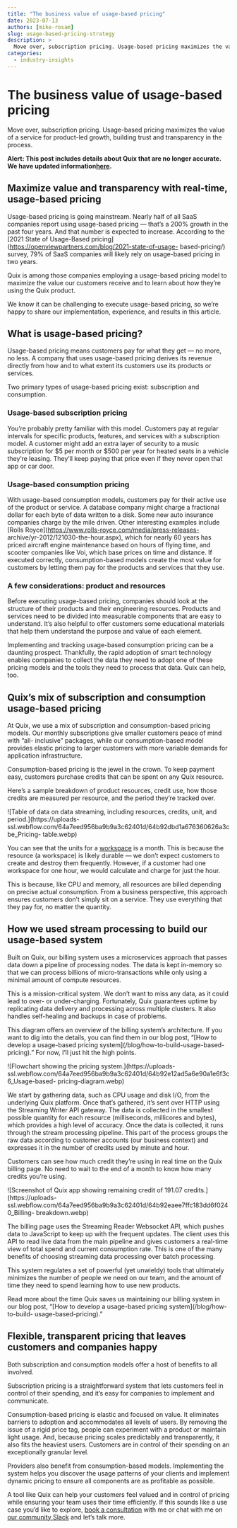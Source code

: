 ```yaml
---
title: "The business value of usage-based pricing"
date: 2023-07-13
authors: [mike-rosam]
slug: usage-based-pricing-strategy
description: >
  Move over, subscription pricing. Usage-based pricing maximizes the value of a service for product-led growth, building trust and transparency in the process.
categories:
  - industry-insights
---
```


# The business value of usage-based pricing

Move over, subscription pricing. Usage-based pricing maximizes the value of a service for product-led growth, building trust and transparency in the process.

<!-- more -->

**Alert: This post includes details about Quix that are no longer accurate. We
have updated information**[**here**](/pricing)**.**

## Maximize value and transparency with real-time, usage-based pricing

Usage-based pricing is going mainstream. Nearly half of all SaaS companies
report using usage-based pricing — that’s a 200% growth in the past four
years. And that number is expected to increase. According to the [2021 State
of Usage-Based pricing](https://openviewpartners.com/blog/2021-state-of-usage-
based-pricing/) survey, 79% of SaaS companies will likely rely on usage-based
pricing in two years.

Quix is among those companies employing a usage-based pricing model to
maximize the value our customers receive and to learn about how they’re using
the Quix product.

We know it can be challenging to execute usage-based pricing, so we’re happy
to share our implementation, experience, and results in this article.  

## What is usage-based pricing?

Usage-based pricing means customers pay for what they get — no more, no less.
A company that uses usage-based pricing derives its revenue directly from how
and to what extent its customers use its products or services.

Two primary types of usage-based pricing exist: subscription and consumption.

### Usage-based subscription pricing

You’re probably pretty familiar with this model. Customers pay at regular
intervals for specific products, features, and services with a subscription
model. A customer might add an extra layer of security to a music subscription
for $5 per month or $500 per year for heated seats in a vehicle they’re
leasing. They’ll keep paying that price even if they never open that app or
car door.

### Usage-based consumption pricing

With usage-based consumption models, customers pay for their active use of the
product or service. A database company might charge a fractional dollar for
each byte of data written to a disk. Some new auto insurance companies charge
by the mile driven. Other interesting examples include [Rolls
Royce](https://www.rolls-royce.com/media/press-releases-
archive/yr-2012/121030-the-hour.aspx), which for nearly 60 years has priced
aircraft engine maintenance based on hours of flying time, and scooter
companies like Voi, which base prices on time and distance. If executed
correctly, consumption-based models create the most value for customers by
letting them pay for the products and services that they use.

### A few considerations: product and resources

Before executing usage-based pricing, companies should look at the structure
of their products and their engineering resources. Products and services need
to be divided into measurable components that are easy to understand. It’s
also helpful to offer customers some educational materials that help them
understand the purpose and value of each element.

Implementing and tracking usage-based consumption pricing can be a daunting
prospect. Thankfully, the rapid adoption of smart technology enables companies
to collect the data they need to adopt one of these pricing models and the
tools they need to process that data. Quix can help, too.  

## Quix’s mix of subscription and consumption usage-based pricing

At Quix, we use a mix of subscription and consumption-based pricing models.
Our monthly subscriptions give smaller customers peace of mind with “all-
inclusive” packages, while our consumption-based model provides elastic
pricing to larger customers with more variable demands for application
infrastructure.

Consumption-based pricing is the jewel in the crown. To keep payment easy,
customers purchase credits that can be spent on any Quix resource.

Here’s a sample breakdown of product resources, credit use, how those credits
are measured per resource, and the period they’re tracked over.  

![Table of data on data streaming, including resources, credits, unit, and
period.](https://uploads-
ssl.webflow.com/64a7eed956ba9b9a3c62401d/64b92dbd1a676360626a3cbe_Pricing-
table.webp)

You can see that the units for a
[workspace](https://quix.io/docs/platform/definitions.html) is a month. This
is because the resource (a workspace) is likely durable — we don’t expect
customers to create and destroy them frequently. However, if a customer had
one workspace for one hour, we would calculate and charge for just the hour.

This is because, like CPU and memory, all resources are billed depending on
precise actual consumption. From a business perspective, this approach ensures
customers don’t simply sit on a service. They use everything that they pay
for, no matter the quantity.  

## How we used stream processing to build our usage-based system

Built on Quix, our billing system uses a microservices approach that passes
data down a pipeline of processing nodes. The data is kept in-memory so that
we can process billions of micro-transactions while only using a minimal
amount of compute resources.

This is a mission-critical system. We don’t want to miss any data, as it could
lead to over- or under-charging. Fortunately, Quix guarantees uptime by
replicating data delivery and processing across multiple clusters. It also
handles self-healing and backups in case of problems.

This diagram offers an overview of the billing system’s architecture. If you
want to dig into the details, you can find them in our blog post, “[How to
develop a usage-based pricing system](/blog/how-to-build-usage-based-
pricing).” For now, I’ll just hit the high points.  

![Flowchart showing the pricing system.](https://uploads-
ssl.webflow.com/64a7eed956ba9b9a3c62401d/64b92e12ad5a6e90a1e6f3c6_Usage-based-
pricing-diagram.webp)

We start by gathering data, such as CPU usage and disk I/O, from the
underlying Quix platform. Once that’s gathered, it’s sent over HTTP using the
Streaming Writer API gateway. The data is collected in the smallest possible
quantity for each resource (milliseconds, millicores and bytes), which
provides a high level of accuracy. Once the data is collected, it runs through
the stream processing pipeline. This part of the process groups the raw data
according to customer accounts (our business context) and expresses it in the
number of credits used by minute and hour.

Customers can see how much credit they’re using in real time on the Quix
billing page. No need to wait to the end of a month to know how many credits
you’re using.  

![Screenshot of Quix app showing remaining credit of 191.07
credits.](https://uploads-
ssl.webflow.com/64a7eed956ba9b9a3c62401d/64b92eaee7ffc183dd6f0240_Billing-
breakdown.webp)

The billing page uses the Streaming Reader Websocket API, which pushes data to
JavaScript to keep up with the frequent updates. The client uses this API to
read live data from the main pipeline and gives customers a real-time view of
total spend and current consumption rate. This is one of the many benefits of
choosing streaming data processing over batch processing.

This system regulates a set of powerful (yet unwieldy) tools that ultimately
minimizes the number of people we need on our team, and the amount of time
they need to spend learning how to use new products.

Read more about the time Quix saves us maintaining our billing system in our
blog post, “[How to develop a usage-based pricing system](/blog/how-to-build-
usage-based-pricing).”  

## Flexible, transparent pricing that leaves customers and companies happy

Both subscription and consumption models offer a host of benefits to all
involved.

Subscription pricing is a straightforward system that lets customers feel in
control of their spending, and it’s easy for companies to implement and
communicate.

Consumption-based pricing is elastic and focused on value. It eliminates
barriers to adoption and accommodates all levels of users. By removing the
issue of a rigid price tag, people can experiment with a product or maintain
light usage. And, because pricing scales predictably and transparently, it
also fits the heaviest users. Customers are in control of their spending on an
exceptionally granular level.

Providers also benefit from consumption-based models. Implementing the system
helps you discover the usage patterns of your clients and implement dynamic
pricing to ensure all components are as profitable as possible.

A tool like Quix can help your customers feel valued and in control of pricing
while ensuring your team uses their time efficiently. If this sounds like a
use case you’d like to explore, [book a
consultation](https://calendly.com/clara-quix/30min) with me or chat with me
on [our community Slack](http://quix.io/slack-invite) and let’s talk more.





